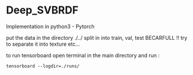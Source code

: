 # Deep_SVBRDF

Implementation in python3 - Pytorch

put the data in the directory ./../
split in into train, val, test
BECARFULL !! try to separate it into texture etc...

to run tensorboard open terminal in the main directory and run :

```
tensorboard --logdir=./runs/
```
